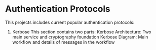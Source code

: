 # Authentication Protocols
This projects includes current popular authentication protocols:
1. Kerbose
This section contains two parts:
    Kerbose Architecture:
        Two main service and cryptography foundation
    Kerbose Diagram:
        Main workflow and details of messages in the workflow
